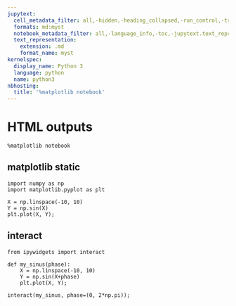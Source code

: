 ```yaml
---
jupytext:
  cell_metadata_filter: all,-hidden,-heading_collapsed,-run_control,-trusted
  formats: md:myst
  notebook_metadata_filter: all,-language_info,-toc,-jupytext.text_representation.jupytext_version,-jupytext.text_representation.format_version
  text_representation:
    extension: .md
    format_name: myst
kernelspec:
  display_name: Python 3
  language: python
  name: python3
nbhosting:
  title: '%matplotlib notebook'
---
```


# HTML outputs

```{code-cell} ipython3
%matplotlib notebook
```

## matplotlib static

```{code-cell} ipython3
import numpy as np
import matplotlib.pyplot as plt
```

```{code-cell} ipython3
X = np.linspace(-10, 10)
Y = np.sin(X)
plt.plot(X, Y);
```

## interact

```{code-cell} ipython3
from ipywidgets import interact
```

```{code-cell} ipython3
def my_sinus(phase):
    X = np.linspace(-10, 10)
    Y = np.sin(X+phase)
    plt.plot(X, Y);
    
interact(my_sinus, phase=(0, 2*np.pi));
```
